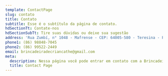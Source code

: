 ```yaml
---
template: ContactPage
slug: contato
title: Contato
subtitle: Esse é o subtítulo da página de contato.
hdSectionTt: Contate-nos
hdSectionSubTt: Tire suas dúvidas ou deixe sua sugestão
address: 'Rua Zumbí, n° 1048 - Mafrense - CEP: 64005-580 - Teresina - PI'
phone1: (86) 98848-7045
phone2: (86) 99522-2449
email: brincadeiradecriancathe@gmail.com
meta:
  description: Nessa página você pode entrar em contato com a Brincadeira de Criança.
  title: Contact Page
---
```

